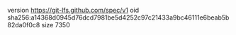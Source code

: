 version https://git-lfs.github.com/spec/v1
oid sha256:a14368d0945d76dcd7981be5d4252c97c21433a9bc46111e6beab5b82da0f0c8
size 7350
